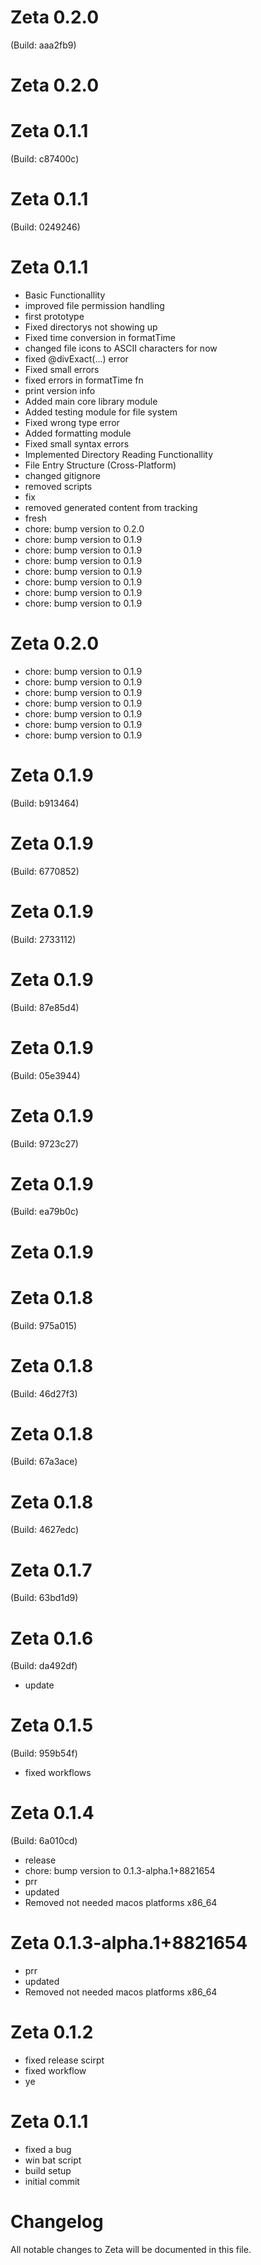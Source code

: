 # Zeta 0.2.0

 (Build: aaa2fb9)



# Zeta 0.2.0



# Zeta 0.1.1

 (Build: c87400c)



# Zeta 0.1.1

 (Build: 0249246)



# Zeta 0.1.1

- Basic Functionallity
- improved file permission handling
- first prototype
- Fixed directorys not showing up
- Fixed time conversion in formatTime
- changed file icons to ASCII characters for now
- fixed @divExact(...) error
- Fixed small errors
- fixed errors in formatTime fn
- print version info
- Added main core library module
- Added testing module for file system
- Fixed wrong type error
- Added formatting module
- Fixed small syntax errors
- Implemented Directory Reading Functionallity
- File Entry Structure (Cross-Platform)
- changed gitignore
- removed scripts
- fix
- removed generated content from tracking
- fresh
- chore: bump version to 0.2.0
- chore: bump version to 0.1.9
- chore: bump version to 0.1.9
- chore: bump version to 0.1.9
- chore: bump version to 0.1.9
- chore: bump version to 0.1.9
- chore: bump version to 0.1.9
- chore: bump version to 0.1.9

# Zeta 0.2.0

- chore: bump version to 0.1.9
- chore: bump version to 0.1.9
- chore: bump version to 0.1.9
- chore: bump version to 0.1.9
- chore: bump version to 0.1.9
- chore: bump version to 0.1.9
- chore: bump version to 0.1.9

# Zeta 0.1.9

 (Build: b913464)



# Zeta 0.1.9

 (Build: 6770852)



# Zeta 0.1.9

 (Build: 2733112)



# Zeta 0.1.9

 (Build: 87e85d4)



# Zeta 0.1.9

 (Build: 05e3944)



# Zeta 0.1.9

 (Build: 9723c27)



# Zeta 0.1.9

 (Build: ea79b0c)



# Zeta 0.1.9



# Zeta 0.1.8

 (Build: 975a015)



# Zeta 0.1.8

 (Build: 46d27f3)



# Zeta 0.1.8

 (Build: 67a3ace)



# Zeta 0.1.8

 (Build: 4627edc)



# Zeta 0.1.7

 (Build: 63bd1d9)



# Zeta 0.1.6

 (Build: da492df)

- update

# Zeta 0.1.5

 (Build: 959b54f)

- fixed workflows

# Zeta 0.1.4

 (Build: 6a010cd)

- release
- chore: bump version to 0.1.3-alpha.1+8821654
- prr
- updated
- Removed not needed macos platforms x86_64

# Zeta 0.1.3-alpha.1+8821654

- prr
- updated
- Removed not needed macos platforms x86_64

# Zeta 0.1.2

- fixed release scirpt
- fixed workflow
- ye

# Zeta 0.1.1

- fixed a bug
- win bat script
- build setup
- initial commit

# Changelog

All notable changes to Zeta will be documented in this file.

























